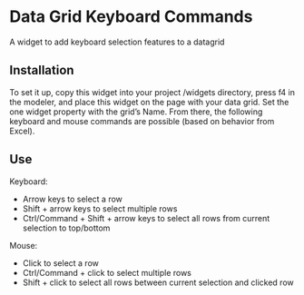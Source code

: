 # Data Grid Keyboard Commands
A widget to add keyboard selection features to a datagrid

## Installation
To set it up, copy this widget into your project /widgets directory, press f4 in the modeler, and place this widget on the page with your data grid. Set the one widget property with the grid’s Name. From there, the following keyboard and mouse commands are possible (based on behavior from Excel).
 
## Use

Keyboard:
- Arrow keys to select a row
- Shift + arrow keys to select multiple rows
- Ctrl/Command + Shift + arrow keys to select all rows from current selection to top/bottom

Mouse:
- Click to select a row
- Ctrl/Command + click to select multiple rows
- Shift + click to select all rows between current selection and clicked row
 
